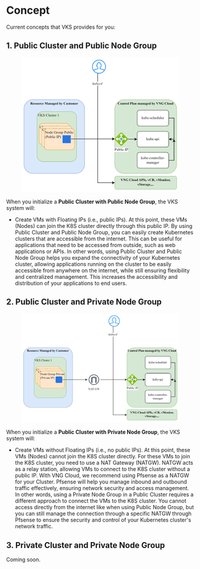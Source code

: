 # Concept

Current concepts that VKS provides for you:

## **1. Public Cluster and Public Node Group**

<figure><img src="../.gitbook/assets/image (1) (1) (1).png" alt=""><figcaption></figcaption></figure>

When you initialize a **Public Cluster with Public Node Group**, the VKS system will:

* Create VMs with Floating IPs (i.e., public IPs). At this point, these VMs (Nodes) can join the K8S cluster directly through this public IP. By using Public Cluster and Public Node Group, you can easily create Kubernetes clusters that are accessible from the internet. This can be useful for applications that need to be accessed from outside, such as web applications or APIs. In other words, using Public Cluster and Public Node Group helps you expand the connectivity of your Kubernetes cluster, allowing applications running on the cluster to be easily accessible from anywhere on the internet, while still ensuring flexibility and centralized management. This increases the accessibility and distribution of your applications to end users.

## **2. Public Cluster and Private Node Group**

<figure><img src="../.gitbook/assets/image (2) (1).png" alt=""><figcaption></figcaption></figure>

When you initialize a **Public Cluster with Private Node Group**, the VKS system will:

* Create VMs without Floating IPs (i.e., no public IPs). At this point, these VMs (Nodes) cannot join the K8S cluster directly. For these VMs to join the K8S cluster, you need to use a NAT Gateway (NATGW). NATGW acts as a relay station, allowing VMs to connect to the K8S cluster without a public IP. With VNG Cloud, we recommend using Pfsense as a NATGW for your Cluster. Pfsense will help you manage inbound and outbound traffic effectively, ensuring network security and access management. In other words, using a Private Node Group in a Public Cluster requires a different approach to connect the VMs to the K8S cluster. You cannot access directly from the internet like when using Public Node Group, but you can still manage the connection through a specific NATGW through Pfsense to ensure the security and control of your Kubernetes cluster's network traffic.

## **3. Private Cluster and Private Node Group**

Coming soon.
